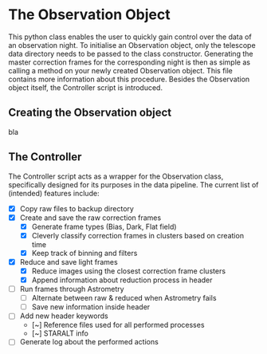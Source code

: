 The Observation Object
======================
This python class enables the user to quickly gain control over the data of an observation night. To initialise
an Observation object, only the telescope data directory needs to be passed to the class constructor. Generating
the master correction frames for the corresponding night is then as simple as calling a method on your newly 
created Observation object. This file contains more information about this procedure. Besides the Observation 
object itself, the Controller script is introduced.

Creating the Observation object
--------------------------------
bla

The Controller
--------------
The Controller script acts as a wrapper for the Observation class, specifically designed for its purposes in the
data pipeline. The current list of (intended) features include:

- [X] Copy raw files to backup directory
- [X] Create and save the raw correction frames
  - [X] Generate frame types (Bias, Dark, Flat field)
  - [X] Cleverly classify correction frames in clusters based on creation time
  - [X] Keep track of binning and filters
- [X] Reduce and save light frames
  - [X] Reduce images using the closest correction frame clusters
  - [X] Append information about reduction process in header
- [ ] Run frames through Astrometry
  - [ ] Alternate between raw & reduced when Astrometry fails
  - [ ] Save new information inside header
- [ ] Add new header keywords
  - [~] Reference files used for all performed processes
  - [~] STARALT info
- [ ] Generate log about the performed actions
